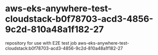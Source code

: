 # aws-eks-anywhere-test-cloudstack-b0f78703-acd3-4856-9c2d-810a48a1f182-27
repository for use with E2E test job aws-eks-anywhere-test-cloudstack:b0f78703-acd3-4856-9c2d-810a48a1f182-27
